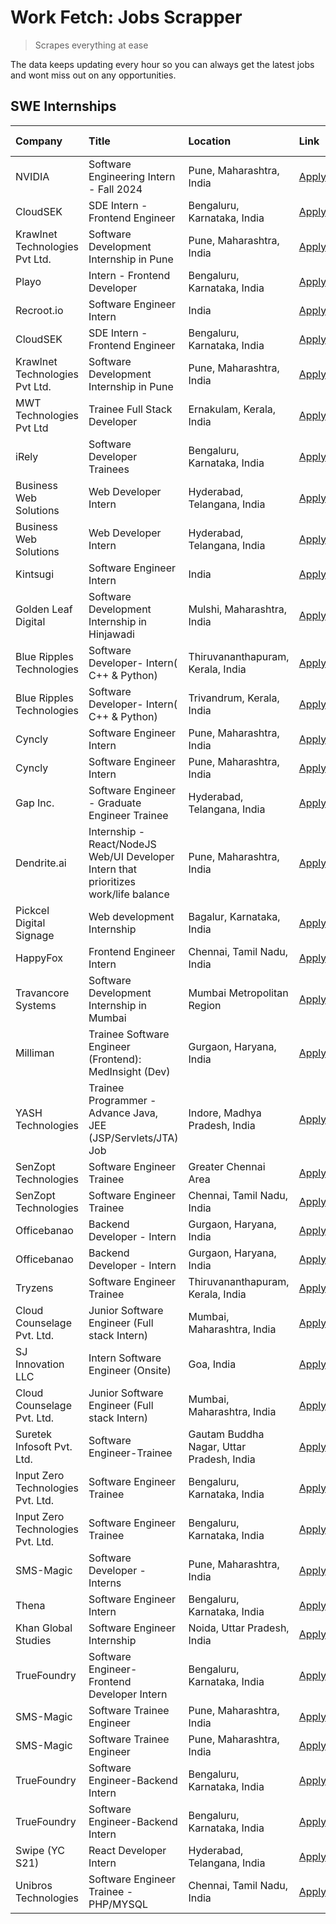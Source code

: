 # Work Fetch: Jobs Scrapper
> Scrapes everything at ease

The data keeps updating every hour so you can always get the latest jobs and wont miss out on any opportunities.

## SWE Internships
<!--START_SECTION:workfetch-->
| Company                           | Title                                                                                | Location                                  | Link                                                                                                                                                                                                                                                                                              | Date Posted   |
|:----------------------------------|:-------------------------------------------------------------------------------------|:------------------------------------------|:--------------------------------------------------------------------------------------------------------------------------------------------------------------------------------------------------------------------------------------------------------------------------------------------------|:--------------|
| NVIDIA                            | Software Engineering Intern - Fall 2024                                              | Pune, Maharashtra, India                  | [Apply](https://in.linkedin.com/jobs/view/software-engineering-intern-fall-2024-at-nvidia-3868585188?position=57&pageNum=0&refId=Vk7C7qbi7ZnYDR9fnDt6sg%3D%3D&trackingId=5N1xfy7P5kl39x80rLhtiQ%3D%3D&trk=public_jobs_jserp-result_search-card)                                                   | 2024-03-23    |
| CloudSEK                          | SDE Intern - Frontend Engineer                                                       | Bengaluru, Karnataka, India               | [Apply](https://in.linkedin.com/jobs/view/sde-intern-frontend-engineer-at-cloudsek-3866616176?position=27&pageNum=0&refId=Vk7C7qbi7ZnYDR9fnDt6sg%3D%3D&trackingId=Nz1Qs8q%2BtqRo1g4kHnvCJg%3D%3D&trk=public_jobs_jserp-result_search-card)                                                        | 2024-03-22    |
| Krawlnet Technologies Pvt Ltd.    | Software Development Internship in Pune                                              | Pune, Maharashtra, India                  | [Apply](https://in.linkedin.com/jobs/view/software-development-internship-in-pune-at-krawlnet-technologies-pvt-ltd-3868318801?position=35&pageNum=0&refId=Vk7C7qbi7ZnYDR9fnDt6sg%3D%3D&trackingId=U7sT9eP2O9ces68rKvg9Nw%3D%3D&trk=public_jobs_jserp-result_search-card)                          | 2024-03-22    |
| Playo                             | Intern - Frontend Developer                                                          | Bengaluru, Karnataka, India               | [Apply](https://in.linkedin.com/jobs/view/intern-frontend-developer-at-playo-3864131172?position=36&pageNum=0&refId=Vk7C7qbi7ZnYDR9fnDt6sg%3D%3D&trackingId=BhEZWjnPWlL2FYsB3G%2BbpQ%3D%3D&trk=public_jobs_jserp-result_search-card)                                                              | 2024-03-22    |
| Recroot.io                        | Software Engineer Intern                                                             | India                                     | [Apply](https://in.linkedin.com/jobs/view/software-engineer-intern-at-recroot-io-3865016461?position=44&pageNum=0&refId=Vk7C7qbi7ZnYDR9fnDt6sg%3D%3D&trackingId=Rs9boO1%2FpB7xczqCUNrWOg%3D%3D&trk=public_jobs_jserp-result_search-card)                                                          | 2024-03-22    |
| CloudSEK                          | SDE Intern - Frontend Engineer                                                       | Bengaluru, Karnataka, India               | [Apply](https://in.linkedin.com/jobs/view/sde-intern-frontend-engineer-at-cloudsek-3866616176?position=2&pageNum=2&refId=OSZObDSMf43GkKAw4GmkMQ%3D%3D&trackingId=F9v2LO%2BMoDE%2BIpNBrBF1eA%3D%3D&trk=public_jobs_jserp-result_search-card)                                                       | 2024-03-22    |
| Krawlnet Technologies Pvt Ltd.    | Software Development Internship in Pune                                              | Pune, Maharashtra, India                  | [Apply](https://in.linkedin.com/jobs/view/software-development-internship-in-pune-at-krawlnet-technologies-pvt-ltd-3868318801?position=10&pageNum=2&refId=OSZObDSMf43GkKAw4GmkMQ%3D%3D&trackingId=dgcMjn6riXjvIXhXcqzyog%3D%3D&trk=public_jobs_jserp-result_search-card)                          | 2024-03-22    |
| MWT Technologies Pvt Ltd          | Trainee Full Stack Developer                                                         | Ernakulam, Kerala, India                  | [Apply](https://in.linkedin.com/jobs/view/trainee-full-stack-developer-at-mwt-technologies-pvt-ltd-3863344037?position=13&pageNum=0&refId=Vk7C7qbi7ZnYDR9fnDt6sg%3D%3D&trackingId=vzugwoKabT8mjQyJimH26A%3D%3D&trk=public_jobs_jserp-result_search-card)                                          | 2024-03-20    |
| iRely                             | Software Developer Trainees                                                          | Bengaluru, Karnataka, India               | [Apply](https://in.linkedin.com/jobs/view/software-developer-trainees-at-irely-3860566039?position=4&pageNum=0&refId=Vk7C7qbi7ZnYDR9fnDt6sg%3D%3D&trackingId=1Uzfelutl%2FtyuXukZ3Vvug%3D%3D&trk=public_jobs_jserp-result_search-card)                                                             | 2024-03-18    |
| Business Web Solutions            | Web Developer Intern                                                                 | Hyderabad, Telangana, India               | [Apply](https://in.linkedin.com/jobs/view/web-developer-intern-at-business-web-solutions-3860721170?position=34&pageNum=0&refId=Vk7C7qbi7ZnYDR9fnDt6sg%3D%3D&trackingId=77cTr%2FrGRb0bWCO9iNiD5Q%3D%3D&trk=public_jobs_jserp-result_search-card)                                                  | 2024-03-17    |
| Business Web Solutions            | Web Developer Intern                                                                 | Hyderabad, Telangana, India               | [Apply](https://in.linkedin.com/jobs/view/web-developer-intern-at-business-web-solutions-3860721170?position=9&pageNum=2&refId=OSZObDSMf43GkKAw4GmkMQ%3D%3D&trackingId=buZ0%2B%2FpEWChSArTwCnlxrQ%3D%3D&trk=public_jobs_jserp-result_search-card)                                                 | 2024-03-17    |
| Kintsugi                          | Software Engineer Intern                                                             | India                                     | [Apply](https://in.linkedin.com/jobs/view/software-engineer-intern-at-kintsugi-3857074071?position=48&pageNum=0&refId=Vk7C7qbi7ZnYDR9fnDt6sg%3D%3D&trackingId=L1QKLwXS5UMJ7mzwmfcbJQ%3D%3D&trk=public_jobs_jserp-result_search-card)                                                              | 2024-03-16    |
| Golden Leaf Digital               | Software Development Internship in Hinjawadi                                         | Mulshi, Maharashtra, India                | [Apply](https://in.linkedin.com/jobs/view/software-development-internship-in-hinjawadi-at-golden-leaf-digital-3858085305?position=14&pageNum=0&refId=Vk7C7qbi7ZnYDR9fnDt6sg%3D%3D&trackingId=s4HEAXFzBW1bxRnRw5vdrg%3D%3D&trk=public_jobs_jserp-result_search-card)                               | 2024-03-15    |
| Blue Ripples Technologies         | Software Developer- Intern( C++ & Python)                                            | Thiruvananthapuram, Kerala, India         | [Apply](https://in.linkedin.com/jobs/view/software-developer-intern-c%2B%2B-python-at-blue-ripples-technologies-3855594494?position=22&pageNum=0&refId=Vk7C7qbi7ZnYDR9fnDt6sg%3D%3D&trackingId=hvQWaLpcxJEdNeOqezBJRQ%3D%3D&trk=public_jobs_jserp-result_search-card)                             | 2024-03-14    |
| Blue Ripples Technologies         | Software Developer- Intern( C++  & Python)                                           | Trivandrum, Kerala, India                 | [Apply](https://in.linkedin.com/jobs/view/software-developer-intern-c%2B%2B-python-at-blue-ripples-technologies-3856150730?position=24&pageNum=0&refId=Vk7C7qbi7ZnYDR9fnDt6sg%3D%3D&trackingId=%2Fuk%2BZpXd%2F535GmH0xwcc3Q%3D%3D&trk=public_jobs_jserp-result_search-card)                       | 2024-03-13    |
| Cyncly                            | Software Engineer Intern                                                             | Pune, Maharashtra, India                  | [Apply](https://in.linkedin.com/jobs/view/software-engineer-intern-at-cyncly-3853990178?position=30&pageNum=0&refId=Vk7C7qbi7ZnYDR9fnDt6sg%3D%3D&trackingId=R%2FAC%2FaIBqMyzHQ0JZrsshA%3D%3D&trk=public_jobs_jserp-result_search-card)                                                            | 2024-03-13    |
| Cyncly                            | Software Engineer Intern                                                             | Pune, Maharashtra, India                  | [Apply](https://in.linkedin.com/jobs/view/software-engineer-intern-at-cyncly-3853990178?position=5&pageNum=2&refId=OSZObDSMf43GkKAw4GmkMQ%3D%3D&trackingId=%2FRojW%2BHmc%2BFv2mSqgT3rqQ%3D%3D&trk=public_jobs_jserp-result_search-card)                                                           | 2024-03-13    |
| Gap Inc.                          | Software Engineer - Graduate Engineer Trainee                                        | Hyderabad, Telangana, India               | [Apply](https://in.linkedin.com/jobs/view/software-engineer-graduate-engineer-trainee-at-gap-inc-3853818960?position=6&pageNum=0&refId=Vk7C7qbi7ZnYDR9fnDt6sg%3D%3D&trackingId=gPb5lR1dAzYeP6Naw18LxQ%3D%3D&trk=public_jobs_jserp-result_search-card)                                             | 2024-03-12    |
| Dendrite.ai                       | Internship - React/NodeJS Web/UI Developer Intern that prioritizes work/life balance | Pune, Maharashtra, India                  | [Apply](https://in.linkedin.com/jobs/view/internship-react-nodejs-web-ui-developer-intern-that-prioritizes-work-life-balance-at-dendrite-ai-3853583200?position=43&pageNum=0&refId=Vk7C7qbi7ZnYDR9fnDt6sg%3D%3D&trackingId=WSmdL3kMoQdhsHVBPOq1vA%3D%3D&trk=public_jobs_jserp-result_search-card) | 2024-03-12    |
| Pickcel Digital Signage           | Web development Internship                                                           | Bagalur, Karnataka, India                 | [Apply](https://in.linkedin.com/jobs/view/web-development-internship-at-pickcel-digital-signage-3849506118?position=58&pageNum=0&refId=Vk7C7qbi7ZnYDR9fnDt6sg%3D%3D&trackingId=tEcFnpBXwTas4qjFzBCeIQ%3D%3D&trk=public_jobs_jserp-result_search-card)                                             | 2024-03-08    |
| HappyFox                          | Frontend Engineer Intern                                                             | Chennai, Tamil Nadu, India                | [Apply](https://in.linkedin.com/jobs/view/frontend-engineer-intern-at-happyfox-3848357951?position=46&pageNum=0&refId=Vk7C7qbi7ZnYDR9fnDt6sg%3D%3D&trackingId=acm75mdE%2FTfqlcRVdqtGog%3D%3D&trk=public_jobs_jserp-result_search-card)                                                            | 2024-03-07    |
| Travancore Systems                | Software Development Internship in Mumbai                                            | Mumbai Metropolitan Region                | [Apply](https://in.linkedin.com/jobs/view/software-development-internship-in-mumbai-at-travancore-systems-3847706952?position=41&pageNum=0&refId=Vk7C7qbi7ZnYDR9fnDt6sg%3D%3D&trackingId=VssE9hijxd31KXkkemihNA%3D%3D&trk=public_jobs_jserp-result_search-card)                                   | 2024-03-05    |
| Milliman                          | Trainee Software Engineer (Frontend): MedInsight (Dev)                               | Gurgaon, Haryana, India                   | [Apply](https://in.linkedin.com/jobs/view/trainee-software-engineer-frontend-medinsight-dev-at-milliman-3792874280?position=8&pageNum=0&refId=Vk7C7qbi7ZnYDR9fnDt6sg%3D%3D&trackingId=pDJTRcjTzd0gVAn5gX%2FPdg%3D%3D&trk=public_jobs_jserp-result_search-card)                                    | 2024-03-01    |
| YASH Technologies                 | Trainee Programmer - Advance Java, JEE (JSP/Servlets/JTA) Job                        | Indore, Madhya Pradesh, India             | [Apply](https://in.linkedin.com/jobs/view/trainee-programmer-advance-java-jee-jsp-servlets-jta-job-at-yash-technologies-3811759183?position=20&pageNum=0&refId=Vk7C7qbi7ZnYDR9fnDt6sg%3D%3D&trackingId=ejTkqkuILPOE3UY%2FXcYS4w%3D%3D&trk=public_jobs_jserp-result_search-card)                   | 2024-02-13    |
| SenZopt Technologies              | Software Engineer Trainee                                                            | Greater Chennai Area                      | [Apply](https://in.linkedin.com/jobs/view/software-engineer-trainee-at-senzopt-technologies-3827688781?position=38&pageNum=0&refId=Vk7C7qbi7ZnYDR9fnDt6sg%3D%3D&trackingId=HenYLED8ryImYCq3PlkH6Q%3D%3D&trk=public_jobs_jserp-result_search-card)                                                 | 2024-02-12    |
| SenZopt Technologies              | Software Engineer Trainee                                                            | Chennai, Tamil Nadu, India                | [Apply](https://in.linkedin.com/jobs/view/software-engineer-trainee-at-senzopt-technologies-3827686880?position=52&pageNum=0&refId=Vk7C7qbi7ZnYDR9fnDt6sg%3D%3D&trackingId=e79S7puSL931GNkPXaiEHw%3D%3D&trk=public_jobs_jserp-result_search-card)                                                 | 2024-02-12    |
| Officebanao                       | Backend Developer - Intern                                                           | Gurgaon, Haryana, India                   | [Apply](https://in.linkedin.com/jobs/view/backend-developer-intern-at-officebanao-3814263731?position=29&pageNum=0&refId=Vk7C7qbi7ZnYDR9fnDt6sg%3D%3D&trackingId=jcXFub5uzUrRuK6kziUq2A%3D%3D&trk=public_jobs_jserp-result_search-card)                                                           | 2024-01-31    |
| Officebanao                       | Backend Developer - Intern                                                           | Gurgaon, Haryana, India                   | [Apply](https://in.linkedin.com/jobs/view/backend-developer-intern-at-officebanao-3814263731?position=4&pageNum=2&refId=OSZObDSMf43GkKAw4GmkMQ%3D%3D&trackingId=a9W0QepU4ITj0J7ckSkZxA%3D%3D&trk=public_jobs_jserp-result_search-card)                                                            | 2024-01-31    |
| Tryzens                           | Software Engineer Trainee                                                            | Thiruvananthapuram, Kerala, India         | [Apply](https://in.linkedin.com/jobs/view/software-engineer-trainee-at-tryzens-3809363491?position=40&pageNum=0&refId=Vk7C7qbi7ZnYDR9fnDt6sg%3D%3D&trackingId=K4g2F1%2FMd5QI0kJMagNAmQ%3D%3D&trk=public_jobs_jserp-result_search-card)                                                            | 2024-01-18    |
| Cloud Counselage Pvt. Ltd.        | Junior Software Engineer (Full stack Intern)                                         | Mumbai, Maharashtra, India                | [Apply](https://in.linkedin.com/jobs/view/junior-software-engineer-full-stack-intern-at-cloud-counselage-pvt-ltd-3803132814?position=28&pageNum=0&refId=Vk7C7qbi7ZnYDR9fnDt6sg%3D%3D&trackingId=F%2FnSjNheaEa%2BK1fL1L11VA%3D%3D&trk=public_jobs_jserp-result_search-card)                        | 2024-01-11    |
| SJ Innovation LLC                 | Intern Software Engineer (Onsite)                                                    | Goa, India                                | [Apply](https://in.linkedin.com/jobs/view/intern-software-engineer-onsite-at-sj-innovation-llc-3799959011?position=49&pageNum=0&refId=Vk7C7qbi7ZnYDR9fnDt6sg%3D%3D&trackingId=8tjM3uIFttDvG3W7kzHOMg%3D%3D&trk=public_jobs_jserp-result_search-card)                                              | 2024-01-11    |
| Cloud Counselage Pvt. Ltd.        | Junior Software Engineer (Full stack Intern)                                         | Mumbai, Maharashtra, India                | [Apply](https://in.linkedin.com/jobs/view/junior-software-engineer-full-stack-intern-at-cloud-counselage-pvt-ltd-3803132814?position=3&pageNum=2&refId=OSZObDSMf43GkKAw4GmkMQ%3D%3D&trackingId=DTPUa8%2FhphgJlDY%2BsZbpHw%3D%3D&trk=public_jobs_jserp-result_search-card)                         | 2024-01-11    |
| Suretek Infosoft Pvt. Ltd.        | Software Engineer-Trainee                                                            | Gautam Buddha Nagar, Uttar Pradesh, India | [Apply](https://in.linkedin.com/jobs/view/software-engineer-trainee-at-suretek-infosoft-pvt-ltd-3800934643?position=21&pageNum=0&refId=Vk7C7qbi7ZnYDR9fnDt6sg%3D%3D&trackingId=KFd%2FbqiGjsPsDyOcvSXeoQ%3D%3D&trk=public_jobs_jserp-result_search-card)                                           | 2024-01-09    |
| Input Zero Technologies Pvt. Ltd. | Software Engineer Trainee                                                            | Bengaluru, Karnataka, India               | [Apply](https://in.linkedin.com/jobs/view/software-engineer-trainee-at-input-zero-technologies-pvt-ltd-3800927643?position=32&pageNum=0&refId=Vk7C7qbi7ZnYDR9fnDt6sg%3D%3D&trackingId=TBbpU4Kc2yxSs8k8c%2B1BRA%3D%3D&trk=public_jobs_jserp-result_search-card)                                    | 2024-01-09    |
| Input Zero Technologies Pvt. Ltd. | Software Engineer Trainee                                                            | Bengaluru, Karnataka, India               | [Apply](https://in.linkedin.com/jobs/view/software-engineer-trainee-at-input-zero-technologies-pvt-ltd-3800927643?position=7&pageNum=2&refId=OSZObDSMf43GkKAw4GmkMQ%3D%3D&trackingId=%2BwBG8kXDfE01gU48JC8Wog%3D%3D&trk=public_jobs_jserp-result_search-card)                                     | 2024-01-09    |
| SMS-Magic                         | Software Developer -Interns                                                          | Pune, Maharashtra, India                  | [Apply](https://in.linkedin.com/jobs/view/software-developer-interns-at-sms-magic-3799485343?position=37&pageNum=0&refId=Vk7C7qbi7ZnYDR9fnDt6sg%3D%3D&trackingId=eTxC%2B%2BJ3ZJBoUIcI3NgSLQ%3D%3D&trk=public_jobs_jserp-result_search-card)                                                       | 2024-01-05    |
| Thena                             | Software Engineer Intern                                                             | Bengaluru, Karnataka, India               | [Apply](https://in.linkedin.com/jobs/view/software-engineer-intern-at-thena-3778731751?position=16&pageNum=0&refId=Vk7C7qbi7ZnYDR9fnDt6sg%3D%3D&trackingId=C9z9ObgE6Btu9loNPXxOJg%3D%3D&trk=public_jobs_jserp-result_search-card)                                                                 | 2023-12-05    |
| Khan Global Studies               | Software Engineer Internship                                                         | Noida, Uttar Pradesh, India               | [Apply](https://in.linkedin.com/jobs/view/software-engineer-internship-at-khan-global-studies-3766942197?position=55&pageNum=0&refId=Vk7C7qbi7ZnYDR9fnDt6sg%3D%3D&trackingId=lDc3wRV3QDEY9hq4bbu3XA%3D%3D&trk=public_jobs_jserp-result_search-card)                                               | 2023-11-27    |
| TrueFoundry                       | Software Engineer- Frontend Developer Intern                                         | Bengaluru, Karnataka, India               | [Apply](https://in.linkedin.com/jobs/view/software-engineer-frontend-developer-intern-at-truefoundry-3790095058?position=15&pageNum=0&refId=Vk7C7qbi7ZnYDR9fnDt6sg%3D%3D&trackingId=ppYogCsEo67o3CUFWO5eDg%3D%3D&trk=public_jobs_jserp-result_search-card)                                        | 2023-11-24    |
| SMS-Magic                         | Software Trainee Engineer                                                            | Pune, Maharashtra, India                  | [Apply](https://in.linkedin.com/jobs/view/software-trainee-engineer-at-sms-magic-3761409781?position=31&pageNum=0&refId=Vk7C7qbi7ZnYDR9fnDt6sg%3D%3D&trackingId=J%2F96lvehIXHAlZiRINoBJQ%3D%3D&trk=public_jobs_jserp-result_search-card)                                                          | 2023-11-16    |
| SMS-Magic                         | Software Trainee Engineer                                                            | Pune, Maharashtra, India                  | [Apply](https://in.linkedin.com/jobs/view/software-trainee-engineer-at-sms-magic-3761409781?position=6&pageNum=2&refId=OSZObDSMf43GkKAw4GmkMQ%3D%3D&trackingId=FV7aQNQggsGt2QqttC1Row%3D%3D&trk=public_jobs_jserp-result_search-card)                                                             | 2023-11-16    |
| TrueFoundry                       | Software Engineer-Backend Intern                                                     | Bengaluru, Karnataka, India               | [Apply](https://in.linkedin.com/jobs/view/software-engineer-backend-intern-at-truefoundry-3779508170?position=33&pageNum=0&refId=Vk7C7qbi7ZnYDR9fnDt6sg%3D%3D&trackingId=97FdCxXyd34G1qLrdMzQrw%3D%3D&trk=public_jobs_jserp-result_search-card)                                                   | 2023-11-10    |
| TrueFoundry                       | Software Engineer-Backend Intern                                                     | Bengaluru, Karnataka, India               | [Apply](https://in.linkedin.com/jobs/view/software-engineer-backend-intern-at-truefoundry-3779508170?position=8&pageNum=2&refId=OSZObDSMf43GkKAw4GmkMQ%3D%3D&trackingId=qb5CoIMon1W8vAEyO74j2Q%3D%3D&trk=public_jobs_jserp-result_search-card)                                                    | 2023-11-10    |
| Swipe (YC S21)                    | React Developer Intern                                                               | Hyderabad, Telangana, India               | [Apply](https://in.linkedin.com/jobs/view/react-developer-intern-at-swipe-yc-s21-3737600089?position=18&pageNum=0&refId=Vk7C7qbi7ZnYDR9fnDt6sg%3D%3D&trackingId=4abwT5x1vqE4dckS%2FFsfww%3D%3D&trk=public_jobs_jserp-result_search-card)                                                          | 2023-10-13    |
| Unibros Technologies              | Software Engineer Trainee - PHP/MYSQL                                                | Chennai, Tamil Nadu, India                | [Apply](https://in.linkedin.com/jobs/view/software-engineer-trainee-php-mysql-at-unibros-technologies-3656599241?position=42&pageNum=0&refId=Vk7C7qbi7ZnYDR9fnDt6sg%3D%3D&trackingId=i%2Bj7qSgwIpMhzo0KdPkjjQ%3D%3D&trk=public_jobs_jserp-result_search-card)                                     | 2023-06-12    |
<!--END_SECTION:workfetch-->
